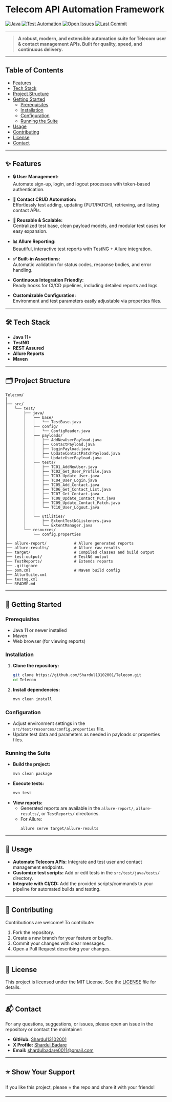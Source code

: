 # Telecom API Automation Framework

[![Java](https://img.shields.io/badge/language-Java-blue.svg)](https://www.java.com/)
[![Test Automation](https://img.shields.io/badge/type-Test%20Automation-orange.svg)](https://github.com/Shardul13102001/Telecom)
[![Open Issues](https://img.shields.io/github/issues/Shardul13102001/Telecom.svg)](https://github.com/Shardul13102001/Telecom/issues)
[![Last Commit](https://img.shields.io/github/last-commit/Shardul13102001/Telecom.svg)](https://github.com/Shardul13102001/Telecom/commits/master)

---

> **A robust, modern, and extensible automation suite for Telecom user & contact management APIs. Built for quality, speed, and continuous delivery.**

---

## Table of Contents

- [Features](#-features)
- [Tech Stack](#-tech-stack)
- [Project Structure](#️-project-structure)
- [Getting Started](#-getting-started)
  - [Prerequisites](#prerequisites)
  - [Installation](#installation)
  - [Configuration](#configuration)
  - [Running the Suite](#running-the-suite)
- [Usage](#-usage)
- [Contributing](#-contributing)
- [License](#-license)
- [Contact](#-contact)

---

## ✨ Features

- **🔒 User Management:**  
  Automate sign-up, login, and logout processes with token-based authentication.

- **👥 Contact CRUD Automation:**  
  Effortlessly test adding, updating (PUT/PATCH), retrieving, and listing contact APIs.

- **🔄 Reusable & Scalable:**  
  Centralized test base, clean payload models, and modular test cases for easy expansion.

- **📊 Allure Reporting:**  
  Beautiful, interactive test reports with TestNG + Allure integration.

- **✅ Built-in Assertions:**  
  Automatic validation for status codes, response bodies, and error handling.

- **Continuous Integration Friendly:**  
  Ready hooks for CI/CD pipelines, including detailed reports and logs.

- **Customizable Configuration:**  
  Environment and test parameters easily adjustable via properties files.

---

## 🛠️ Tech Stack

- **Java 11+**
- **TestNG**
- **REST Assured**
- **Allure Reports**
- **Maven**

---

## 🗂️ Project Structure

```
Telecom/
│
├── src/
│   └── test/
│       ├── java/
│       │   ├── base/
│       │   │   └── TestBase.java
│       │   ├── config/
│       │   │   └── ConfigReader.java
│       │   ├── payloads/
│       │   │   ├── AddNewUserPayload.java
│       │   │   ├── ContactPayload.java
│       │   │   ├── loginPayload.java
│       │   │   ├── UpdateContactPatchPayload.java
│       │   │   └── UpdateUserPayload.java
│       │   ├── tests/
│       │   │   ├── TC01_AddNewUser.java
│       │   │   ├── TC02_Get_User_Profile.java
│       │   │   ├── TC03_Update_User.java
│       │   │   ├── TC04_User_Login.java
│       │   │   ├── TC05_Add_Contact.java
│       │   │   ├── TC06_Get_Contact_List.java
│       │   │   ├── TC07_Get_Contact.java
│       │   │   ├── TC08_Update_Contact_Put.java
│       │   │   ├── TC09_Update_Contact_Patch.java
│       │   │   └── TC10_User_Logout.java
│       │   │
│       │   └── utilities/
│       │       ├── ExtentTestNGListeners.java
│       │       └── ExtentManager.java
│       └── resources/
│           └── config.properties
│
├── allure-report/            # Allure generated reports
├── allure-results/           # Allure raw results
├── target/                   # Compiled classes and build output
├── test-output/              # TestNG output
├── TestReports/              # Extends reports
├── .gitignore
├── pom.xml                   # Maven build config
├── AllurSuite.xml
├── testng.xml
└── README.md
```

---

## 🏁 Getting Started

### Prerequisites

- Java 11 or newer installed
- Maven
- Web browser (for viewing reports)

### Installation

1. **Clone the repository:**
   ```bash
   git clone https://github.com/Shardul13102001/Telecom.git
   cd Telecom
   ```

2. **Install dependencies:**
   ```bash
   mvn clean install
   ```

### Configuration

- Adjust environment settings in the `src/test/resources/config.properties` file.
- Update test data and parameters as needed in payloads or properties files.

### Running the Suite

- **Build the project:**
  ```bash
  mvn clean package
  ```
- **Execute tests:**
  ```bash
  mvn test
  ```
- **View reports:**
  - Generated reports are available in the `allure-report/`, `allure-results/`, or `TestReports/` directories.
  - For Allure:
    ```bash
    allure serve target/allure-results
    ```

---

## 🔬 Usage

- **Automate Telecom APIs:** Integrate and test user and contact management endpoints.
- **Customize test scripts:** Add or edit tests in the `src/test/java/tests/` directory.
- **Integrate with CI/CD:** Add the provided scripts/commands to your pipeline for automated builds and testing.

---

## 🤝 Contributing

Contributions are welcome! To contribute:

1. Fork the repository.
2. Create a new branch for your feature or bugfix.
3. Commit your changes with clear messages.
4. Open a Pull Request describing your changes.

---

## 📄 License

This project is licensed under the MIT License. See the [LICENSE](LICENSE) file for details.

---

## 📬 Contact

For any questions, suggestions, or issues, please open an issue in the repository or contact the maintainer:

- **GitHub:** [Shardul13102001](https://github.com/Shardul13102001)
- **X Profile:** [Shardul Badare](https://x.com/Shardul40031995)
- **Email:** shardulbadare0011@gmail.com

---

## ⭐️ Show Your Support

If you like this project, please ⭐️ the repo and share it with your friends!

---
